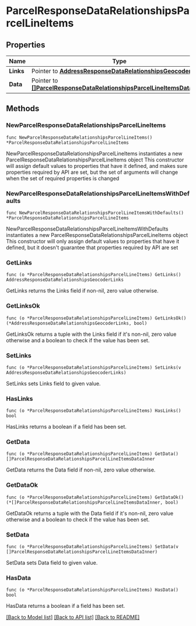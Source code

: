 # ParcelResponseDataRelationshipsParcelLineItems

## Properties

Name | Type | Description | Notes
------------ | ------------- | ------------- | -------------
**Links** | Pointer to [**AddressResponseDataRelationshipsGeocoderLinks**](AddressResponseDataRelationshipsGeocoderLinks.md) |  | [optional] 
**Data** | Pointer to [**[]ParcelResponseDataRelationshipsParcelLineItemsDataInner**](ParcelResponseDataRelationshipsParcelLineItemsDataInner.md) |  | [optional] 

## Methods

### NewParcelResponseDataRelationshipsParcelLineItems

`func NewParcelResponseDataRelationshipsParcelLineItems() *ParcelResponseDataRelationshipsParcelLineItems`

NewParcelResponseDataRelationshipsParcelLineItems instantiates a new ParcelResponseDataRelationshipsParcelLineItems object
This constructor will assign default values to properties that have it defined,
and makes sure properties required by API are set, but the set of arguments
will change when the set of required properties is changed

### NewParcelResponseDataRelationshipsParcelLineItemsWithDefaults

`func NewParcelResponseDataRelationshipsParcelLineItemsWithDefaults() *ParcelResponseDataRelationshipsParcelLineItems`

NewParcelResponseDataRelationshipsParcelLineItemsWithDefaults instantiates a new ParcelResponseDataRelationshipsParcelLineItems object
This constructor will only assign default values to properties that have it defined,
but it doesn't guarantee that properties required by API are set

### GetLinks

`func (o *ParcelResponseDataRelationshipsParcelLineItems) GetLinks() AddressResponseDataRelationshipsGeocoderLinks`

GetLinks returns the Links field if non-nil, zero value otherwise.

### GetLinksOk

`func (o *ParcelResponseDataRelationshipsParcelLineItems) GetLinksOk() (*AddressResponseDataRelationshipsGeocoderLinks, bool)`

GetLinksOk returns a tuple with the Links field if it's non-nil, zero value otherwise
and a boolean to check if the value has been set.

### SetLinks

`func (o *ParcelResponseDataRelationshipsParcelLineItems) SetLinks(v AddressResponseDataRelationshipsGeocoderLinks)`

SetLinks sets Links field to given value.

### HasLinks

`func (o *ParcelResponseDataRelationshipsParcelLineItems) HasLinks() bool`

HasLinks returns a boolean if a field has been set.

### GetData

`func (o *ParcelResponseDataRelationshipsParcelLineItems) GetData() []ParcelResponseDataRelationshipsParcelLineItemsDataInner`

GetData returns the Data field if non-nil, zero value otherwise.

### GetDataOk

`func (o *ParcelResponseDataRelationshipsParcelLineItems) GetDataOk() (*[]ParcelResponseDataRelationshipsParcelLineItemsDataInner, bool)`

GetDataOk returns a tuple with the Data field if it's non-nil, zero value otherwise
and a boolean to check if the value has been set.

### SetData

`func (o *ParcelResponseDataRelationshipsParcelLineItems) SetData(v []ParcelResponseDataRelationshipsParcelLineItemsDataInner)`

SetData sets Data field to given value.

### HasData

`func (o *ParcelResponseDataRelationshipsParcelLineItems) HasData() bool`

HasData returns a boolean if a field has been set.


[[Back to Model list]](../README.md#documentation-for-models) [[Back to API list]](../README.md#documentation-for-api-endpoints) [[Back to README]](../README.md)


